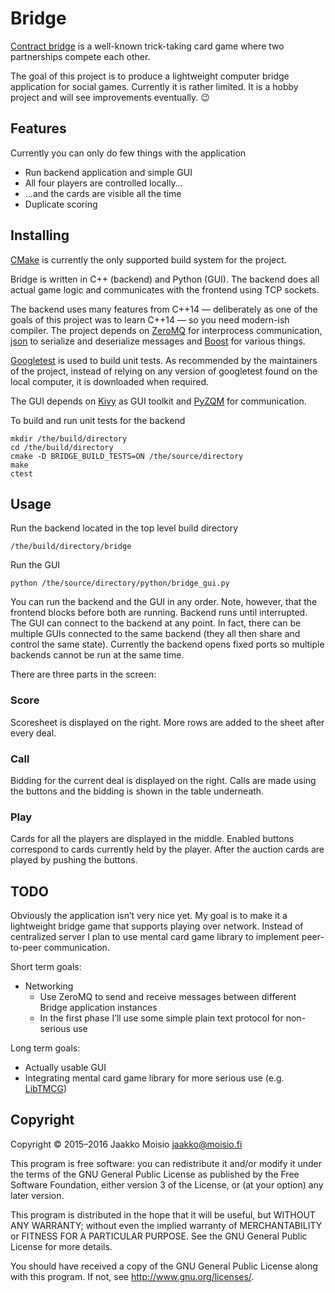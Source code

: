 # Bridge

[Contract bridge](https://en.wikipedia.org/wiki/Contract_bridge) is a
well-known trick-taking card game where two partnerships compete each other.

The goal of this project is to produce a lightweight computer bridge
application for social games. Currently it is rather limited. It is a hobby
project and will see improvements eventually. :wink:

## Features

Currently you can only do few things with the application

- Run backend application and simple GUI
- All four players are controlled locally…
- …and the cards are visible all the time
- Duplicate scoring

## Installing

[CMake](https://cmake.org/) is currently the only supported build system for
the project.

Bridge is written in C++ (backend) and Python (GUI). The backend does all
actual game logic and communicates with the frontend using TCP sockets.

The backend uses many features from C++14 — deliberately as one of the goals
of this project was to learn C++14 — so you need modern-ish compiler. The
project depends on [ZeroMQ](http://zeromq.org/) for interprocess
communication, [json](https://github.com/nlohmann/json) to serialize and
deserialize messages and [Boost](http://www.boost.org/) for various things.

[Googletest](https://github.com/google/googletest) is used to build unit
tests. As recommended by the maintainers of the project, instead of relying on
any version of googletest found on the local computer, it is downloaded when
required.

The GUI depends on [Kivy](https://kivy.org/) as GUI toolkit and
[PyZQM](https://github.com/zeromq/pyzmq) for communication.

To build and run unit tests for the backend

    mkdir /the/build/directory
    cd /the/build/directory
    cmake -D BRIDGE_BUILD_TESTS=ON /the/source/directory
    make
    ctest

## Usage

Run the backend located in the top level build directory

    /the/build/directory/bridge

Run the GUI

    python /the/source/directory/python/bridge_gui.py

You can run the backend and the GUI in any order. Note, however, that the
frontend blocks before both are running. Backend runs until interrupted. The
GUI can connect to the backend at any point. In fact, there can be multiple
GUIs connected to the same backend (they all then share and control the same
state). Currently the backend opens fixed ports so multiple backends cannot be
run at the same time.

There are three parts in the screen:

### Score

Scoresheet is displayed on the right. More rows are added to the sheet after
every deal.

### Call

Bidding for the current deal is displayed on the right. Calls are made using
the buttons and the bidding is shown in the table underneath.

### Play

Cards for all the players are displayed in the middle. Enabled buttons
correspond to cards currently held by the player. After the auction cards are
played by pushing the buttons.

## TODO

Obviously the application isn’t very nice yet. My goal is to make it a
lightweight bridge game that supports playing over network. Instead of
centralized server I plan to use mental card game library to implement
peer-to-peer communication.

Short term goals:

- Networking
  - Use ZeroMQ to send and receive messages between different Bridge
    application instances
  - In the first phase I’ll use some simple plain text protocol for
    non-serious use

Long term goals:

- Actually usable GUI
- Integrating mental card game library for more serious use
  (e.g. [LibTMCG](http://www.nongnu.org/libtmcg/))

## Copyright

Copyright © 2015–2016 Jaakko Moisio <jaakko@moisio.fi>

This program is free software: you can redistribute it and/or modify it under
the terms of the GNU General Public License as published by the Free Software
Foundation, either version 3 of the License, or (at your option) any later
version.

This program is distributed in the hope that it will be useful, but WITHOUT
ANY WARRANTY; without even the implied warranty of MERCHANTABILITY or FITNESS
FOR A PARTICULAR PURPOSE.  See the GNU General Public License for more
details.

You should have received a copy of the GNU General Public License along with
this program.  If not, see <http://www.gnu.org/licenses/>.
